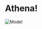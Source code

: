 # Athena!
![Model](https://github.com/user-attachments/assets/a4e72e88-57ce-4e94-bf77-bfbdf5c3b890)
